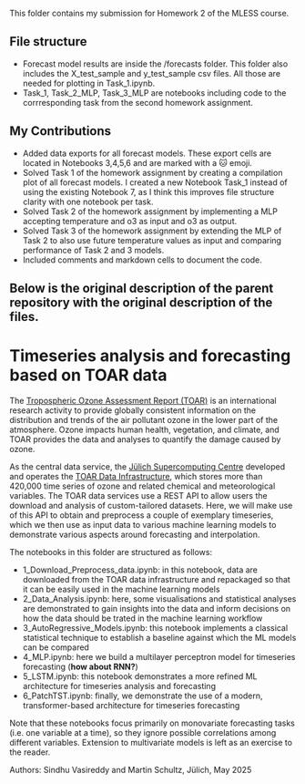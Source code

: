 This folder contains my submission for Homework 2 of the MLESS course.

## File structure
- Forecast model results are inside the /forecasts folder. This folder also includes the X_test_sample and y_test_sample csv files. All those are needed for plotting in Task_1.ipynb.
- Task_1, Task_2_MLP, Task_3_MLP are notebooks including code to the corrresponding task from the second homework assignment.

## My Contributions
- Added data exports for all forecast models. These export cells are located in Notebooks 3,4,5,6 and are marked with a 🐱 emoji.
- Solved Task 1 of the homework assignment by creating a compilation plot of all forecast models. I created a new Notebook Task_1 instead of using the existing Notebook 7, as I think this improves file structure clarity with one notebook per task.
- Solved Task 2 of the homework assignment by implementing a MLP accepting temperature and o3 as input and o3 as output.
- Solved Task 3 of the homework assignment by extending the MLP of Task 2 to also use future temperature values as input and comparing performance of Task 2 and 3 models.
- Included comments and markdown cells to document the code.

Below is the original description of the parent repository with the original description of the files.
---
# Timeseries analysis and forecasting based on TOAR data

The [Tropospheric Ozone Assessment Report (TOAR)](https://igacproject.org/activities/TOAR) is an international research activity to provide globally consistent information on the distribution and trends of the air pollutant ozone in the lower part of the atmosphere. Ozone impacts human health, vegetation, and climate, and TOAR provides the data and analyses to quantify the damage caused by ozone.

As the central data service, the [Jülich Supercomputing Centre](https://www.fz-juelich.de/en/ias/jsc) developed and operates the [TOAR Data Infrastructure](https://toar-data.fz-juelich.de/), which stores more than 420,000 time series of ozone and related chemical and meteorological variables. The TOAR data services use a REST API to allow users the download and analysis of custom-tailored datasets. Here, we will make use of this API to obtain and preprocess a couple of exemplary timeseries, which we then use as input data to various machine learning models to demonstrate various aspects around forecasting and interpolation.

The notebooks in this folder are structured as follows:
* 1_Download_Preprocess_data.ipynb: in this notebook, data are downloaded from the TOAR data infrastructure and repackaged so that it can be easily used in the machine learning models
* 2_Data_Analysis.ipynb: here, some visualisations and statistical analyses are demonstrated to gain insights into the data and inform decisions on how the data should be trated in the machine learning workflow
* 3_AutoRegressive_Models.ipynb: this notebook implements a classical statistical technique to establish a baseline against which the ML models can be compared
* 4_MLP.ipynb: here we  build a multilayer perceptron model for timeseries forecasting (**how about RNN?**)
* 5_LSTM.ipynb: this notebook demonstrates a more refined ML architecture for timeseries analysis and forecasting 
* 6_PatchTST.ipynb: finally, we demonstrate the use of a modern, transformer-based architecture for timeseries forecasting

Note that these notebooks focus primarily on monovariate forecasting tasks (i.e. one variable at a time), so they ignore possible correlations among different variables. Extension to multivariate models is left as an exercise to the reader.

Authors: Sindhu Vasireddy and Martin Schultz, Jülich, May 2025
